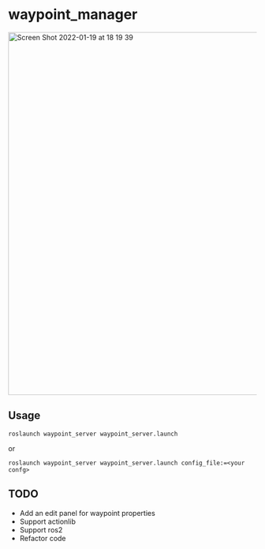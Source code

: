# waypoint_manager

<img width="736" alt="Screen Shot 2022-01-19 at 18 19 39" src="https://user-images.githubusercontent.com/18626482/150101087-60d64f9e-ca0b-46d5-82cf-49a279f38a61.png">

## Usage

```shell
roslaunch waypoint_server waypoint_server.launch
```
or 
```shell
roslaunch waypoint_server waypoint_server.launch config_file:=<your confg>
```

## TODO

+ Add an edit panel for waypoint properties
+ Support actionlib
+ Support ros2
+ Refactor code

